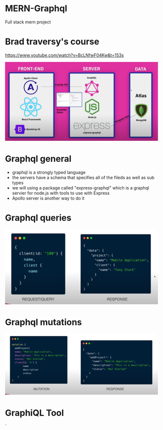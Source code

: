 # MERN-Graphql
Full stack mern project

# Brad traversy's course 
https://www.youtube.com/watch?v=BcLNfwF04Kw&t=153s

![alt text](image-2.png)

# Graphql general
* graphql is a strongly typed language
* the servers have a schema that specifies all of the fileds as well as sub types
* we will using a package called "express-graphql" which is a graphql servier for node.js with tools to use with Express
* Apollo server is another way to do it 

# Graphql queries
![alt text](image.png)

# Graphql mutations

![alt text](image-1.png)

# GraphiQL Tool

`